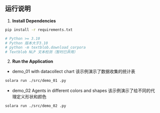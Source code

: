 ## 运行说明

1. **Install Dependencies**

```bash
pip install -r requirements.txt

# Python >= 3.10 
# Python 版本大于3.10
# python -m textblob.download_corpora
# Textblob NLP 文本检测（暂时已弃用）
```

2. **Run the Application**

- demo_01 with datacollect chart
  该示例演示了数据收集的统计表

```bash
solara run ./src/demo_01 .py
```

- demo_02 Agents in different colors and shapes
  该示例演示了给不同的代理定义形状和颜色

```bash
solara run ./src/demo_02 .py
```
